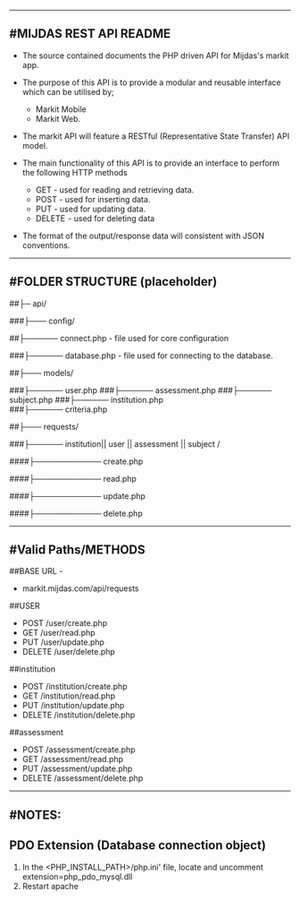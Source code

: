 
-------------------------------------------
#MIJDAS REST API README
-------------------------------------------

 * The source contained documents the PHP driven API for Mijdas's markit app. 
 * The purpose of this API is to provide a modular and reusable interface which can be utilised by;
 	- Markit Mobile
 	- Markit Web.
  
 * The markit API will feature a RESTful (Representative State Transfer) API model.

 * The main functionality of this API is to provide an interface to perform the following HTTP methods
 	- GET 		- used for reading and retrieving data.
 	- POST 		- used for inserting data.
 	- PUT		- used for updating data.
 	- DELETE 	- used for deleting data

* The format of the output/response data will consistent with JSON conventions.

-------------------------------------------
#FOLDER STRUCTURE (placeholder)
-------------------------------------------
##├─ api/

###├─── config/

##├────── connect.php - file used for core configuration

###├────── database.php - file used for connecting to the database.

##├─── models/

###├────── user.php 
###├────── assessment.php 
###├────── subject.php 
###├────── institution.php  
###├────── criteria.php 

##├─── requests/

###├────── institution|| user || assessment || subject / 

####├──────────── create.php

####├──────────── read.php

####├──────────── update.php

####├──────────── delete.php

-------------------------------------------
#Valid Paths/METHODS
-------------------------------------------
##BASE URL -
* markit.mijdas.com/api/requests

##USER
* POST /user/create.php
* GET /user/read.php
* PUT /user/update.php
* DELETE /user/delete.php

##institution
* POST /institution/create.php
* GET /institution/read.php
* PUT /institution/update.php
* DELETE /institution/delete.php


##assessment
* POST /assessment/create.php
* GET /assessment/read.php
* PUT /assessment/update.php
* DELETE /assessment/delete.php






-------------------------------------------
#NOTES:
-------------------------------------------


PDO Extension (Database connection object)
-------------------------------------------
1) In the <PHP_INSTALL_PATH>/php.ini' file, locate and uncomment extension=php_pdo_mysql.dll
2) Restart apache







